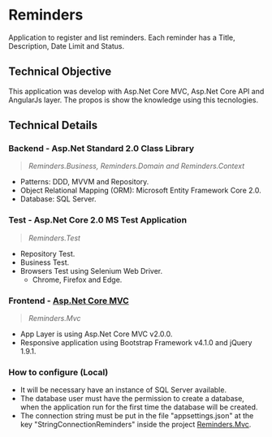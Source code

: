 # Reminders

Application to register and list reminders.
Each reminder has a Title, Description, Date Limit and Status.

## Technical Objective

This application was develop with Asp.Net Core MVC, Asp.Net Core API and AngularJs layer. The propos is show the knowledge using this tecnologies.

## Technical Details

### Backend - Asp.Net Standard 2.0 Class Library

> *Reminders.Business, Reminders.Domain and Reminders.Context*
- Patterns: DDD, MVVM and Repository.
- Object Relational Mapping (ORM): Microsoft Entity Framework Core 2.0.
- Database: SQL Server.

### Test - Asp.Net Core 2.0 MS Test Application

> *Reminders.Test*
- Repository Test.
- Business Test.
- Browsers Test using Selenium Web Driver.
  - Chrome, Firefox and Edge.

<!---
### Backend - Asp.Net Core Web Api - [Access this link - Core Web Api](http://reminderscoreapi.azurewebsites.net/swagger/ui/)

> *Reminders.Api*
- Api Layer is using Asp.Net Core API v1.0.0.
- Provide information through Web.Api request.
-->

### Frontend - [Asp.Net Core MVC](http://reminders.azurewebsites.net/)

> *Reminders.Mvc*
- App Layer is using Asp.Net Core MVC v2.0.0.
- Responsive application using Bootstrap Framework v4.1.0 and jQuery 1.9.1.

<!---
### Frontend - AngularJs - [Acesse o App com AngularJs](http://remindersangular.azurewebsites.net/)

> *Reminders.AngularJs*
- Another app Layer but that  is using AngularJs Framework v1.5.7.
- Responsive application using Bootstrap Framework v3.3.6.
-->

### How to configure (Local)

- It will be necessary have an instance of SQL Server available.
- The database user must have the permission to create a database, when the application run for the first time the database will be created.
- The connection string must be put in the file "appsettings.json" at the key "StringConnectionReminders" inside the project [Reminders.Mvc](https://github.com/KaueReinbold/Reminders/blob/master/Reminders.Mvc/appsettings.json).

<!---
- To change the Web Api resource in the project AngularJs just change the variable "baseUrl" in the file [Server.js](https://github.com/KaueReinbold/Reminders/blob/master/Reminders/src/Reminders.AngularJs/wwwroot/js/app/api/server.factory.js).
-->